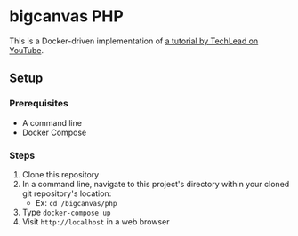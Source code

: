 # bigcanvas PHP

This is a Docker-driven implementation of [a tutorial by TechLead on YouTube](https://www.youtube.com/watch?v=t1aXuJkmTg8).

## Setup

### Prerequisites

* A command line
* Docker Compose

### Steps

1. Clone this repository
2. In a command line, navigate to this project's directory within your cloned git repository's location:
    * Ex: `cd /bigcanvas/php`
3. Type `docker-compose up`
4. Visit `http://localhost` in a web browser
